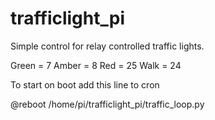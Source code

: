 # trafficlight_pi

Simple control for relay controlled traffic lights. 

Green = 7
Amber = 8
Red   = 25
Walk  = 24

To start on boot add this line to cron

@reboot /home/pi/trafficlight_pi/traffic_loop.py

